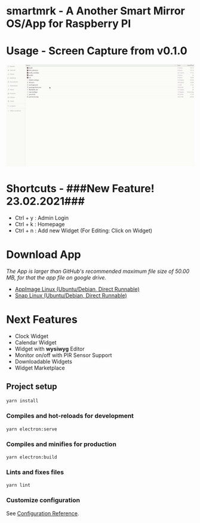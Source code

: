# smartmrk - A Another Smart Mirror OS/App for Raspberry PI

# Usage - Screen Capture from v0.1.0
![ScreenVideo](build/ScreenVideo%20-%20First%20Run%20and%20Edit.gif)

# Shortcuts - **###New Feature! 23.02.2021###**
* Ctrl + y : Admin Login
* Ctrl + k : Homepage
* Ctrl + n : Add new Widget (For Editing: Click on Widget)

# Download App
_The App is larger than GitHub's recommended maximum file size of 50.00 MB, for that the app file on google drive._

* [AppImage Linux (Ubuntu/Debian, Direct Runnable)](https://drive.google.com/drive/folders/19rq9utx8QaINXJXozG6b1suUQbxumm2X?usp=sharing)
* [Snap Linux (Ubuntu/Debian, Direct Runnable)](https://drive.google.com/drive/folders/19rq9utx8QaINXJXozG6b1suUQbxumm2X?usp=sharing)

# Next Features
* Clock Widget
* Calendar Widget
* Widget with **wysiwyg** Editor
* Monitor on/off with PIR Sensor Support
* Downloadable Widgets
* Widget Marketplace

## Project setup
```
yarn install
```

### Compiles and hot-reloads for development
```
yarn electron:serve
```

### Compiles and minifies for production
```
yarn electron:build
```

### Lints and fixes files
```
yarn lint
```

### Customize configuration
See [Configuration Reference](https://cli.vuejs.org/config/).
